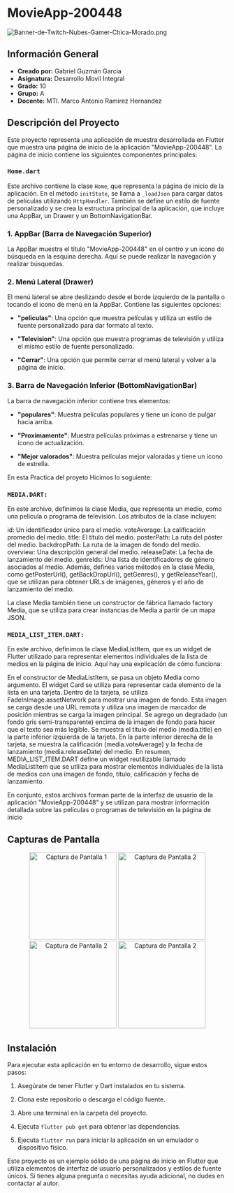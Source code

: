 # MovieApp-200448
![Banner-de-Twitch-Nubes-Gamer-Chica-Morado.png](https://i.postimg.cc/15q3LFXF/Banner-de-Twitch-Nubes-Gamer-Chica-Morado.png)
## Información General

- **Creado por:** Gabriel Guzmán Garcia
- **Asignatura:** Desarrollo Movil Integral
- **Grado:** 10
- **Grupo:** A
- **Docente:** MTI. Marco Antonio Ramirez Hernandez

## Descripción del Proyecto

Este proyecto representa una aplicación de muestra desarrollada en Flutter que muestra una página de inicio de la aplicación "MovieApp-200448". La página de inicio contiene los siguientes componentes principales:

### `Home.dart`

Este archivo contiene la clase `Home`, que representa la página de inicio de la aplicación. En el método `initState`, se llama a `_loadJson` para cargar datos de películas utilizando `HttpHandler`. También se define un estilo de fuente personalizado y se crea la estructura principal de la aplicación, que incluye una AppBar, un Drawer y un BottomNavigationBar.

### 1. AppBar (Barra de Navegación Superior)

La AppBar muestra el título "MovieApp-200448" en el centro y un icono de búsqueda en la esquina derecha. Aquí se puede realizar la navegación y realizar búsquedas.

### 2. Menú Lateral (Drawer)

El menú lateral se abre deslizando desde el borde izquierdo de la pantalla o tocando el icono de menú en la AppBar. Contiene las siguientes opciones:

- **"peliculas"**: Una opción que muestra películas y utiliza un estilo de fuente personalizado para dar formato al texto.

- **"Television"**: Una opción que muestra programas de televisión y utiliza el mismo estilo de fuente personalizado.

- **"Cerrar"**: Una opción que permite cerrar el menú lateral y volver a la página de inicio.

### 3. Barra de Navegación Inferior (BottomNavigationBar)

La barra de navegación inferior contiene tres elementos:

- **"populares"**: Muestra películas populares y tiene un ícono de pulgar hacia arriba.

- **"Proximamente"**: Muestra películas próximas a estrenarse y tiene un ícono de actualización.

- **"Mejor valorados"**: Muestra películas mejor valoradas y tiene un ícono de estrella.

En esta Practica del proyeto Hicimos lo soguiente:

### `MEDIA.DART:`
En este archivo, definimos la clase Media, que representa un medio, como una película o programa de televisión. Los atributos de la clase incluyen:

id: Un identificador único para el medio.
voteAverage: La calificación promedio del medio.
title: El título del medio.
posterPath: La ruta del póster del medio.
backdropPath: La ruta de la imagen de fondo del medio.
overview: Una descripción general del medio.
releaseDate: La fecha de lanzamiento del medio.
genreIds: Una lista de identificadores de género asociados al medio.
Además, defines varios métodos en la clase Media, como getPosterUrl(), getBackDropUrl(), getGenres(), y getReleaseYear(), que se utilizan para obtener URLs de imágenes, géneros y el año de lanzamiento del medio.

La clase Media también tiene un constructor de fábrica llamado factory Media, que se utiliza para crear instancias de Media a partir de un mapa JSON.

### `MEDIA_LIST_ITEM.DART:`
En este archivo, definimos la clase MediaListItem, que es un widget de Flutter utilizado para representar elementos individuales de la lista de medios en la página de inicio. Aquí hay una explicación de cómo funciona:

En el constructor de MediaListItem, se pasa un objeto Media como argumento.
El widget Card se utiliza para representar cada elemento de la lista en una tarjeta.
Dentro de la tarjeta, se utiliza FadeInImage.assetNetwork para mostrar una imagen de fondo. Esta imagen se carga desde una URL remota y utiliza una imagen de marcador de posición mientras se carga la imagen principal.
Se agrego un degradado (un fondo gris semi-transparente) encima de la imagen de fondo para hacer que el texto sea más legible.
Se muestra el título del medio (media.title) en la parte inferior izquierda de la tarjeta.
En la parte inferior derecha de la tarjeta, se muestra la calificación (media.voteAverage) y la fecha de lanzamiento (media.releaseDate) del medio.
En resumen, MEDIA_LIST_ITEM.DART define un widget reutilizable llamado MediaListItem que se utiliza para mostrar elementos individuales de la lista de medios con una imagen de fondo, título, calificación y fecha de lanzamiento.

En conjunto, estos archivos forman parte de la interfaz de usuario de la aplicación "MovieApp-200448" y se utilizan para mostrar información detallada sobre las películas o programas de televisión en la página de inicio

## Capturas de Pantalla
<p align="center">
  <img src="./assets/mm.jpeg" width="200" alt="Captura de Pantalla 1">
  <img src="./assets/pp.jpg" width="200" alt="Captura de Pantalla 2">
  <img src="./assets/nn.jpg" width="200" alt="Captura de Pantalla 2">
  <img src="./assets/mm.jpg" width="200" alt="Captura de Pantalla 2">
</p>

## Instalación

Para ejecutar esta aplicación en tu entorno de desarrollo, sigue estos pasos:

1. Asegúrate de tener Flutter y Dart instalados en tu sistema.

2. Clona este repositorio o descarga el código fuente.

3. Abre una terminal en la carpeta del proyecto.

4. Ejecuta `flutter pub get` para obtener las dependencias.

5. Ejecuta `flutter run` para iniciar la aplicación en un emulador o dispositivo físico.


Este proyecto es un ejemplo sólido de una página de inicio en Flutter que utiliza elementos de interfaz de usuario personalizados y estilos de fuente únicos. Si tienes alguna pregunta o necesitas ayuda adicional, no dudes en contactar al autor.
